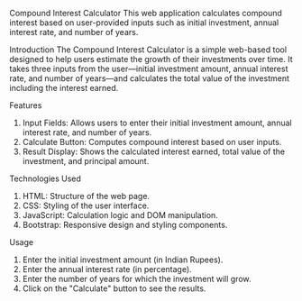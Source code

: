 Compound Interest Calculator
This web application calculates compound interest based on user-provided inputs such as initial investment, annual interest rate, and number of years.

Introduction
The Compound Interest Calculator is a simple web-based tool designed to help users estimate the growth of their investments over time. It takes three inputs from the user—initial investment amount, annual interest rate, and number of years—and calculates the total value of the investment including the interest earned.

Features
1. Input Fields: Allows users to enter their initial investment amount, annual interest rate, and number of years.
2. Calculate Button: Computes compound interest based on user inputs.
3. Result Display: Shows the calculated interest earned, total value of the investment, and principal amount.

Technologies Used
1. HTML: Structure of the web page.
2. CSS: Styling of the user interface.
3. JavaScript: Calculation logic and DOM manipulation.
4. Bootstrap: Responsive design and styling components.

Usage
1. Enter the initial investment amount (in Indian Rupees).
2. Enter the annual interest rate (in percentage).
3. Enter the number of years for which the investment will grow.
4. Click on the "Calculate" button to see the results.
